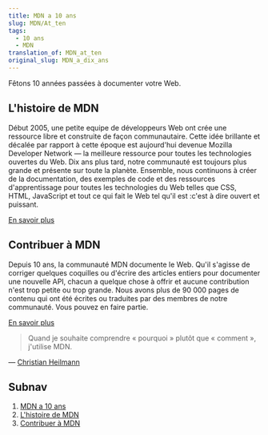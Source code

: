 ```yaml
---
title: MDN a 10 ans
slug: MDN/At_ten
tags:
  - 10 ans
  - MDN
translation_of: MDN_at_ten
original_slug: MDN_a_dix_ans
---
```

<div>
<p>Fêtons 10 années passées à documenter votre Web.</p>
</div>

<h2 id="L'histoire_de_MDN">L'histoire de MDN</h2>

<p>Début 2005, une petite equipe de développeurs Web ont crée une ressource libre et construite de façon communautaire. Cette idée brillante et décalée par rapport à cette époque est aujourd'hui devenue Mozilla Developer Network — la meilleure ressource pour toutes les technologies ouvertes du Web. Dix ans plus tard, notre communauté est toujours plus grande et présente sur toute la planète. Ensemble, nous continuons à créer de la documentation, des exemples de code et des ressources d'apprentissage pour toutes les technologies du Web telles que CSS, HTML, JavaScript et tout ce qui fait le Web tel qu'il est :c'est à dire ouvert et puissant.</p>

<p><a href="/fr/docs/MDN_a_dix_ans/Histoire_MDN">En savoir plus</a></p>


<h2 id="Contribuer_à_MDN">Contribuer à MDN</h2>

<p>Depuis 10 ans, la communauté MDN documente le Web. Qu'il s'agisse de corriger quelques coquilles ou d'écrire des articles entiers pour documenter une nouvelle API, chacun a quelque chose à offrir et aucune contribution n'est trop petite ou trop grande. Nous avons plus de 90 000 pages de contenu qui ont été écrites ou traduites par des membres de notre communauté. Vous pouvez en faire partie.</p>

<p><a href="/fr/docs/MDN_a_dix_ans/Contribuer_à_MDN">En savoir plus</a></p>

<blockquote>Quand je souhaite comprendre « pourquoi » plutôt que « comment », j'utilise MDN.</blockquote>
— <a href="https://twitter.com/codepo8/status/621009648875868160">Christian Heilmann</a>

<h2 id="Subnav">Subnav</h2>

<ol>
 <li><a href="/fr/docs/MDN_a_dix_ans/">MDN a 10 ans</a></li>
 <li><a href="/fr/docs/MDN_a_dix_ans/Histoire_MDN">L'histoire de MDN</a></li>
 <li><a href="/en-US/docs/MDN_at_ten/Contributing_to_MDN">Contribuer à MDN</a></li>
</ol>
